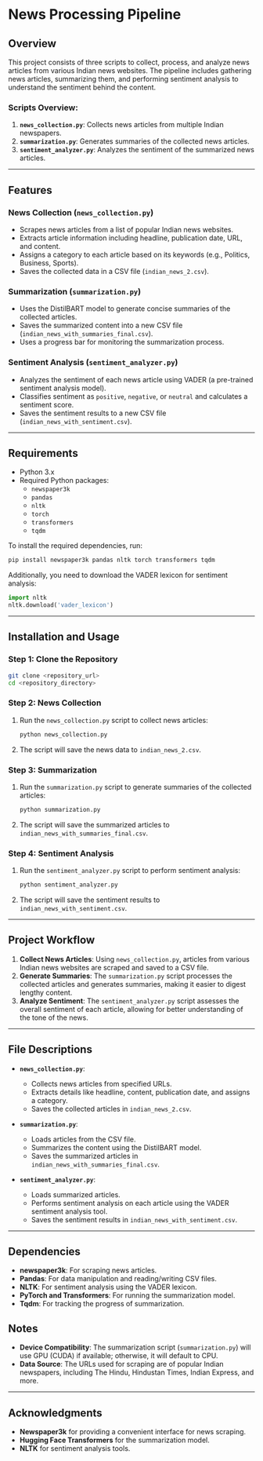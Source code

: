 # News Processing Pipeline

## Overview
This project consists of three scripts to collect, process, and analyze news articles from various Indian news websites. The pipeline includes gathering news articles, summarizing them, and performing sentiment analysis to understand the sentiment behind the content.

### Scripts Overview:
1. **`news_collection.py`**: Collects news articles from multiple Indian newspapers.
2. **`summarization.py`**: Generates summaries of the collected news articles.
3. **`sentiment_analyzer.py`**: Analyzes the sentiment of the summarized news articles.

---

## Features

### News Collection (`news_collection.py`)
- Scrapes news articles from a list of popular Indian news websites.
- Extracts article information including headline, publication date, URL, and content.
- Assigns a category to each article based on its keywords (e.g., Politics, Business, Sports).
- Saves the collected data in a CSV file (`indian_news_2.csv`).

### Summarization (`summarization.py`)
- Uses the DistilBART model to generate concise summaries of the collected articles.
- Saves the summarized content into a new CSV file (`indian_news_with_summaries_final.csv`).
- Uses a progress bar for monitoring the summarization process.

### Sentiment Analysis (`sentiment_analyzer.py`)
- Analyzes the sentiment of each news article using VADER (a pre-trained sentiment analysis model).
- Classifies sentiment as `positive`, `negative`, or `neutral` and calculates a sentiment score.
- Saves the sentiment results to a new CSV file (`indian_news_with_sentiment.csv`).

---

## Requirements

- Python 3.x
- Required Python packages:
  - `newspaper3k`
  - `pandas`
  - `nltk`
  - `torch`
  - `transformers`
  - `tqdm`

To install the required dependencies, run:
```bash
pip install newspaper3k pandas nltk torch transformers tqdm
```

Additionally, you need to download the VADER lexicon for sentiment analysis:
```python
import nltk
nltk.download('vader_lexicon')
```

---

## Installation and Usage

### Step 1: Clone the Repository
```bash
git clone <repository_url>
cd <repository_directory>
```

### Step 2: News Collection
1. Run the `news_collection.py` script to collect news articles:
   ```bash
   python news_collection.py
   ```
2. The script will save the news data to `indian_news_2.csv`.

### Step 3: Summarization
1. Run the `summarization.py` script to generate summaries of the collected articles:
   ```bash
   python summarization.py
   ```
2. The script will save the summarized articles to `indian_news_with_summaries_final.csv`.

### Step 4: Sentiment Analysis
1. Run the `sentiment_analyzer.py` script to perform sentiment analysis:
   ```bash
   python sentiment_analyzer.py
   ```
2. The script will save the sentiment results to `indian_news_with_sentiment.csv`.

---

## Project Workflow

1. **Collect News Articles**: Using `news_collection.py`, articles from various Indian news websites are scraped and saved to a CSV file.
2. **Generate Summaries**: The `summarization.py` script processes the collected articles and generates summaries, making it easier to digest lengthy content.
3. **Analyze Sentiment**: The `sentiment_analyzer.py` script assesses the overall sentiment of each article, allowing for better understanding of the tone of the news.

---

## File Descriptions

- **`news_collection.py`**: 
  - Collects news articles from specified URLs.
  - Extracts details like headline, content, publication date, and assigns a category.
  - Saves the collected articles in `indian_news_2.csv`.

- **`summarization.py`**:
  - Loads articles from the CSV file.
  - Summarizes the content using the DistilBART model.
  - Saves the summarized articles in `indian_news_with_summaries_final.csv`.

- **`sentiment_analyzer.py`**:
  - Loads summarized articles.
  - Performs sentiment analysis on each article using the VADER sentiment analysis tool.
  - Saves the sentiment results in `indian_news_with_sentiment.csv`.

---

## Dependencies
- **newspaper3k**: For scraping news articles.
- **Pandas**: For data manipulation and reading/writing CSV files.
- **NLTK**: For sentiment analysis using the VADER lexicon.
- **PyTorch and Transformers**: For running the summarization model.
- **Tqdm**: For tracking the progress of summarization.

## Notes
- **Device Compatibility**: The summarization script (`summarization.py`) will use GPU (CUDA) if available; otherwise, it will default to CPU.
- **Data Source**: The URLs used for scraping are of popular Indian newspapers, including The Hindu, Hindustan Times, Indian Express, and more.

---

## Acknowledgments
- **Newspaper3k** for providing a convenient interface for news scraping.
- **Hugging Face Transformers** for the summarization model.
- **NLTK** for sentiment analysis tools.

